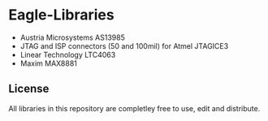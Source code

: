 Eagle-Libraries
===============

- Austria Microsystems AS13985
- JTAG and ISP connectors (50 and 100mil) for Atmel JTAGICE3
- Linear Technology LTC4063
- Maxim MAX8881

License
-------
All libraries in this repository are completley free to use, edit and distribute.
